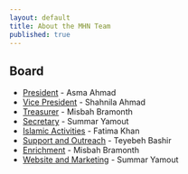 ```yaml
---
layout: default
title: About the MHN Team
published: true
---
```


## Board

* [President](mailto:info@muslimhomeschoolnetwork.com) - Asma Ahmad
* [Vice President](mailto:info@muslimhomeschoolnetwork.org) - Shahnila Ahmad
* [Treasurer](mailto:treasurer@muslimhomeschoolnetwork.org) - Misbah Bramonth
* [Secretary](mailto:moderator@muslimhomeschoolnetwork.org) - Summar Yamout
* [Islamic Activities](mailto:islamic@muslimhomeschoolnetwork.org) - Fatima Khan
* [Support and Outreach](mailto:support@muslimhomeschoolnetwork.org) - Teyebeh Bashir
* [Enrichment](mailto:enrichment@muslimhomeschoolnetwork.org) - Misbah Bramonth
* [Website and Marketing](mailto:moderator@muslimhomeschoolnetwork.org) - Summar Yamout